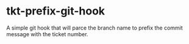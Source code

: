 # tkt-prefix-git-hook
A simple git hook that will parce the branch name to prefix the commit message with the ticket number.
